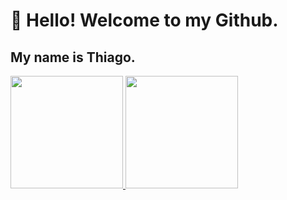 # 👋 Hello! Welcome to my Github.
## My name is Thiago.

<div>
<a href="https://github.com/diasthiagoj">
<img loading="lazy" height="180em" src="https://github-readme-stats.vercel.app/api/top-langs/?username=diasthiagoj&layout=compact&langs_count=7&theme=chartreuse-dark"/>
<img loading="lazy" height="180em" src="https://github-readme-stats.vercel.app/api?username=diasthiagoj&show_icons=true&theme=chartreuse-dark&include_all_commits=true&count_private=true"/>
</div>
